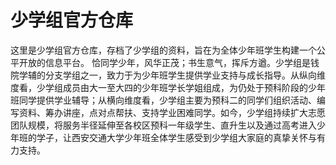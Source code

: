 # 少学组官方仓库

这里是少学组官方仓库，存档了少学组的资料，旨在为全体少年班学生构建一个公平开放的信息平台。
恰同学少年，风华正茂；书生意气，挥斥方遒。少学组是钱院学辅的分支学组之一，致力于为少年班学生提供学业支持与成长指导。从纵向维度看，少学组成员由大一至大四的少年班学长学姐组成，为仍处于预科阶段的少年班同学提供学业辅导；从横向维度看，少学组主要为预科二的同学们组织活动、编写资料、筹办讲座，点对点帮扶、支持学业困难同学。如今，少学组持续扩大志愿团队规模，将服务半径延伸至各校区预科一年级学生、直升生以及通过高考进入少年班的学子，让西安交通大学少年班全体学生感受到少学组大家庭的真挚关怀与有力支持。
